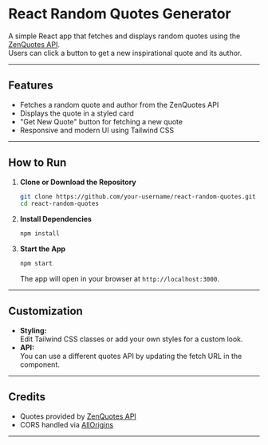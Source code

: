# React Random Quotes Generator

A simple React app that fetches and displays random quotes using the [ZenQuotes API](https://zenquotes.io/).  
Users can click a button to get a new inspirational quote and its author.

---

## Features

- Fetches a random quote and author from the ZenQuotes API
- Displays the quote in a styled card
- "Get New Quote" button for fetching a new quote
- Responsive and modern UI using Tailwind CSS

---

## How to Run

1. **Clone or Download the Repository**
   ```sh
   git clone https://github.com/your-username/react-random-quotes.git
   cd react-random-quotes
   ```

2. **Install Dependencies**
   ```sh
   npm install
   ```

3. **Start the App**
   ```sh
   npm start
   ```
   The app will open in your browser at `http://localhost:3000`.

---

## Customization

- **Styling:**  
  Edit Tailwind CSS classes or add your own styles for a custom look.
- **API:**  
  You can use a different quotes API by updating the fetch URL in the component.

---

## Credits

- Quotes provided by [ZenQuotes API](https://zenquotes.io/)
- CORS handled via [AllOrigins](https://allorigins.win/)

---
